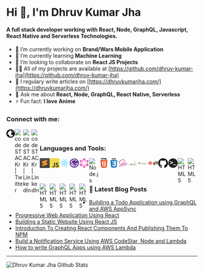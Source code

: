 # Hi 👋, I'm Dhruv Kumar Jha
#### A full stack developer working with React, Node, GraphQL, Javascript, React Native and Serverless Technologies.


- 🔭 I’m currently working on **Brand/Wars Mobile Application**
- 🌱 I’m currently learning **Machine Learning**
- 👯 I’m looking to collaborate on **React JS Projects**
- 👨‍💻 All of my projects are available at [https://github.com/dhruv-kumar-jha](https://github.com/dhruv-kumar-jha)
- 📝 I regulary write articles on [https://dhruvkumarjha.com/](https://dhruvkumarjha.com/)
- 💬 Ask me about **React, Node, GraphQL, React Native, Serverless**
- ⚡ Fun fact: **I love Anime**


### Connect with me:

[<img align="left" alt="codeSTACKr.com" width="22px" src="https://raw.githubusercontent.com/iconic/open-iconic/master/svg/globe.svg" />][website]
[<img align="left" alt="codeSTACKr | Twitter" width="22px" src="https://cdn.jsdelivr.net/npm/simple-icons@v3/icons/twitter.svg" />][twitter]
[<img align="left" alt="codeSTACKr | LinkedIn" width="22px" src="https://cdn.jsdelivr.net/npm/simple-icons@v3/icons/linkedin.svg" />][linkedin]
[<img align="left" alt="codeSTACKr | LinkedIn" width="22px" src="https://cdn.jsdelivr.net/npm/simple-icons@3.0.1/icons/stackoverflow.svg" />][stackoverflow]



<br />

### Languages and Tools:

<img align="left" alt="Visual Studio Code" width="26px" src="https://raw.githubusercontent.com/github/explore/80688e429a7d4ef2fca1e82350fe8e3517d3494d/topics/sublime-text/sublime-text.png" />
<img align="left" alt="JavaScript" width="26px" src="https://raw.githubusercontent.com/github/explore/80688e429a7d4ef2fca1e82350fe8e3517d3494d/topics/javascript/javascript.png" />
<img align="left" alt="React" width="26px" src="https://raw.githubusercontent.com/github/explore/80688e429a7d4ef2fca1e82350fe8e3517d3494d/topics/react/react.png" />
<img align="left" alt="Gatsby" width="26px" src="https://raw.githubusercontent.com/github/explore/e94815998e4e0713912fed477a1f346ec04c3da2/topics/gatsby/gatsby.png" />
<img align="left" alt="GraphQL" width="26px" src="https://raw.githubusercontent.com/github/explore/80688e429a7d4ef2fca1e82350fe8e3517d3494d/topics/graphql/graphql.png" />
<img align="left" alt="Node.js" width="26px" src="https://devicons.github.io/devicon/devicon.git/icons/nodejs/nodejs-original-wordmark.svg" />
<img align="left" alt="HTML5" width="26px" src="https://raw.githubusercontent.com/github/explore/80688e429a7d4ef2fca1e82350fe8e3517d3494d/topics/html/html.png" />
<img align="left" alt="CSS3" width="26px" src="https://raw.githubusercontent.com/github/explore/80688e429a7d4ef2fca1e82350fe8e3517d3494d/topics/css/css.png" />
<img align="left" alt="Sass" width="26px" src="https://raw.githubusercontent.com/github/explore/80688e429a7d4ef2fca1e82350fe8e3517d3494d/topics/sass/sass.png" />
<img align="left" alt="MySQL" width="26px" src="https://raw.githubusercontent.com/github/explore/80688e429a7d4ef2fca1e82350fe8e3517d3494d/topics/mysql/mysql.png" />
<img align="left" alt="MongoDB" width="26px" src="https://raw.githubusercontent.com/github/explore/80688e429a7d4ef2fca1e82350fe8e3517d3494d/topics/mongodb/mongodb.png" />
<img align="left" alt="Git" width="26px" src="https://raw.githubusercontent.com/github/explore/80688e429a7d4ef2fca1e82350fe8e3517d3494d/topics/git/git.png" />
<img align="left" alt="GitHub" width="26px" src="https://raw.githubusercontent.com/github/explore/78df643247d429f6cc873026c0622819ad797942/topics/github/github.png" />
<img align="left" alt="HTML5" width="26px" src="https://raw.githubusercontent.com/github/explore/80688e429a7d4ef2fca1e82350fe8e3517d3494d/topics/terminal/terminal.png" />
<img align="left" alt="HTML5" width="26px" src="https://devicons.github.io/devicon/devicon.git/icons/mysql/mysql-original-wordmark.svg" />
<img align="left" alt="HTML5" width="26px" src="https://devicons.github.io/devicon/devicon.git/icons/postgresql/postgresql-original-wordmark.svg" />
<img align="left" alt="HTML5" width="26px" src="https://devicons.github.io/devicon/devicon.git/icons/mongodb/mongodb-original-wordmark.svg" />
<img align="left" alt="HTML5" width="26px" src="https://devicons.github.io/devicon/devicon.git/icons/redux/redux-original.svg" />
<img align="left" alt="HTML5" width="26px" src="https://devicons.github.io/devicon/devicon.git/icons/docker/docker-original-wordmark.svg" />
<img align="left" alt="HTML5" width="26px" src="https://devicons.github.io/devicon/devicon.git/icons/electron/electron-original.svg" />
<img align="left" alt="HTML5" width="26px" src="https://devicons.github.io/devicon/devicon.git/icons/express/express-original-wordmark.svg" />

<br />
<br />

---

### 📕 Latest Blog Posts
- [Building a Todo Application using GraphQL and AWS AppSync](https://dhruvkumarjha.com/building-a-todo-application-using-graphql-and-aws-appsync)
- [Progressive Web Application Using React](https://v1.dhruvkumarjha.com/articles/progressive-web-application-using-react-part-one)
- [Building a Static Website Using React JS](https://v1.dhruvkumarjha.com/articles/building-a-static-website-using-react-js-part-1-project-setup-and-website-ui)
- [Introduction To Creating React Components And Publishing Them To NPM
](https://v1.dhruvkumarjha.com/articles/introduction-to-creating-react-components-and-publishing-them-to-npm)
- [Build a Notification Service Using AWS CodeStar, Node and Lambda
](https://v1.dhruvkumarjha.com/articles/build-a-notification-service-using-aws-codestar-node-and-lambda)
- [How to write GraphQL Apps using AWS Lambda](https://cloudacademy.com/blog/how-to-write-graphql-apps-using-aws-lambda/)


---

<img align="left" alt="Dhruv Kumar Jha Github Stats" src="https://github-readme-stats.codestackr.vercel.app/api?username=dhruv-kumar-jha&count_private=true&show_icons=true&hide_border=true" />





[website]: http://dhruvkumarjha.com/
[twitter]: https://twitter.com/dhruv_kumar_jha
[linkedin]: https://www.linkedin.com/in/dhruvkumarjha
[stackoverflow]: https://stackoverflow.com/users/414002

